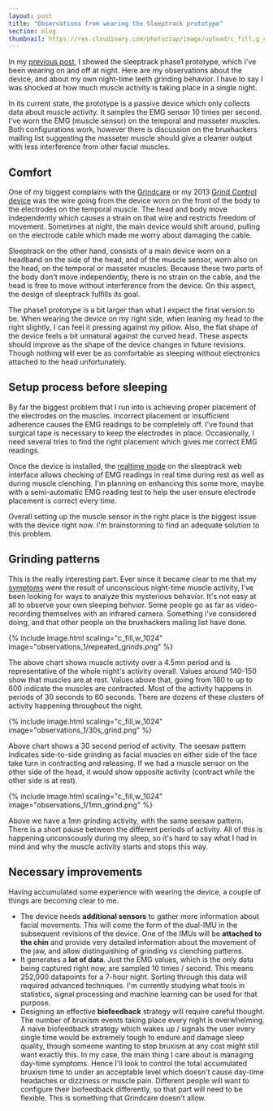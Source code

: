 ```yaml
---
layout: post
title: "Observations from wearing the Sleeptrack prototype"
section: blog
thumbnail: https://res.cloudinary.com/photozzap/image/upload/c_fill,g_north,h_400,w_400/v1468048450/gc_website_blog/observations_1/article_header.png
---
```


In my <a href="/2016/07/09/phase1-hardware/">previous post</a>, I showed the sleeptrack phase1 prototype, which I've been wearing on and off at night. Here are my observations about the device, and about my own night-time teeth grinding behavior. I have to say I was shocked at how much muscle activity is taking place in a single night.

In its current state, the prototype is a passive device which only collects data about muscle activity. It samples the EMG sensor 10 times per second. I've worn the EMG (muscle sensor) on the temporal and masseter muscles. Both configurations work, however there is discussion on the bruxhackers mailing list suggesting the masseter muscle should give a cleaner output with less interference from other facial muscles.

Comfort
-------

One of my biggest complains with the <a href="/2016/02/23/review-of-bruxism-devices/">Grindcare</a> or my 2013 <a href="/2013/06/01/experiences-with-grind-control-device/">Grind Control device</a> was the wire going from the device worn on the front of the body to the electrodes on the temporal muscle. The head and body move independently which causes a strain on that wire and restricts freedom of movement. Sometimes at night, the main device would shift around, pulling on the electrode cable which made me worry about damaging the cable.

Sleeptrack on the other hand, consists of a main device worn on a headband on the side of the head, and of the muscle sensor, worn also on the head, on the temporal or masseter muscles. Because these two parts of the body don't move independently, there is no strain on the cable, and the head is free to move without interference from the device. On this aspect, the design of sleeptrack fulfills its goal.

The phase1 prototype is a bit larger than what I expect the final version to be. When wearing the device on my right side, when leaning my head to the right slightly, I can feel it pressing against my pillow. Also, the flat shape of the device feels a bit unnatural against the curved head. These aspects should improve as the shape of the device changes in future revisions. Though nothing will ever be as comfortable as sleeping without electronics attached to the head unfortunately.


Setup process before sleeping
-----------------------------

By far the biggest problem that I run into is achieving proper placement of the electrodes on the muscles. Incorrect placement or insufficient adherence causes the EMG readings to be completely off. I've found that surgical tape is necessary to keep the electrodes in place. Occasionally, I need several tries to find the right placement which gives me correct EMG readings.

Once the device is installed, the <a href="/2016/04/14/first-look-sleeptrack-interface/">realtime mode</a> on the sleeptrack web interface allows checking of EMG readings in real time during rest as well as during muscle clenching. I'm planning on enhancing this some more, maybe with a semi-automatic EMG reading test to help the user ensure electrode placement is correct every time.

Overall setting up the muscle sensor in the right place is the biggest issue with the device right now. I'm brainstorming to find an adequate solution to this problem.

Grinding patterns
-----------------

This is the really interesting part. Ever since it became clear to me that my <a href="/2012/10/01/symptoms-and-diagnosis/">symptoms</a> were the result of unconscious night-time muscle activity, I've been looking for ways to analyze this mysterious behavior. It's not easy at all to observe your own sleeping behvior. Some people go as far as video-recording themselves with an infrared camera. Something i've considered doing, and that other people on the bruxhackers mailing list have done.

{% include image.html scaling="c_fill,w_1024" image="observations_1/repeated_grinds.png" %}

The above chart shows muscle activity over a 4.5mn period and is representative of the whole night's activity overall. Values around 140-150 show that muscles are at rest. Values above that, going from 180 to up to 600 indicate the muscles are contracted. Most of the activity happens in periods of 30 seconds to 60 seconds. There are dozens of these clusters of activity happening throughout the night.

{% include image.html scaling="c_fill,w_1024" image="observations_1/30s_grind.png" %}

Above chart shows a 30 second period of activity. The seesaw pattern indicates side-to-side grinding as facial muscles on either side of the face take turn in contracting and releasing. If we had a muscle sensor on the other side of the head, it would show opposite activity (contract while the other side is at rest).

{% include image.html scaling="c_fill,w_1024" image="observations_1/1mn_grind.png" %}

Above we have a 1mn grinding activity, with the same seesaw pattern. There is a short pause between the different periods of activity. All of this is happening unconscously during my sleep, so it's hard to say what I had in mind and why the muscle activity starts and stops this way.

Necessary improvements
----------------------

Having accumulated some experience with wearing the device, a couple of things are becoming clear to me.

* The device needs **additional sensors** to gather more information about facial movements. This will come the form of the dual-IMU in the subsequent revisions of the device. One of the IMUs will be **attached to the chin** and provide very detailed information about the movement of the jaw, and allow distinguishing of grinding vs clenching patterns.
* It generates a **lot of data**. Just the EMG values, which is the only data being captured right now, are sampled 10 times / second. This means 252,000 datapoints for a 7-hour night. Sorting through this data will required advanced techniques. I'm currently studying what tools in statistics, signal processing and machine learning can be used for that purpose.
* Designing an effective **biofeedback** strategy will require careful thought. The number of bruxism events taking place every night is overwhelming. A naive biofeedback strategy which wakes up / signals the user every single time would be extremely tough to endure and damage sleep quality, though someone wanting to stop bruxism at any cost might still want exactly this. In my case, the main thing I care about is managing day-time symptoms. Hence I'll look to control the total accumulated bruxism time to under an acceptable level which doesn't cause day-time headaches or dizziness or muscle pain. Different people will want to configure their biofeedback differently, so that part will need to be flexible. This is something that Grindcare doesn't allow.
 



